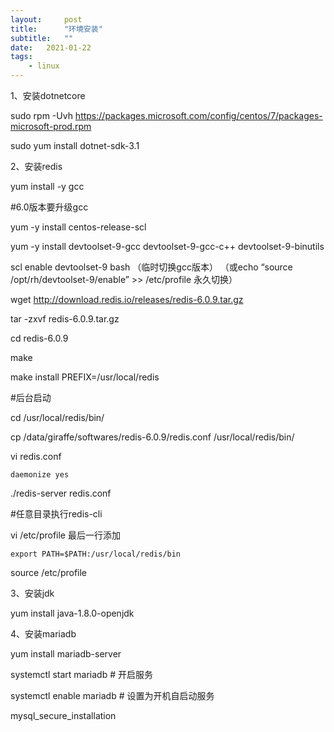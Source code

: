 ```yaml
---
layout:     post
title:      "环境安装"
subtitle:   "" 
date:   2021-01-22
tags:
    - linux
---
```

1、安装dotnetcore

sudo rpm -Uvh https://packages.microsoft.com/config/centos/7/packages-microsoft-prod.rpm

sudo yum install dotnet-sdk-3.1

2、安装redis

yum install -y gcc

#6.0版本要升级gcc

yum -y install centos-release-scl

yum -y install devtoolset-9-gcc devtoolset-9-gcc-c++ devtoolset-9-binutils

scl enable devtoolset-9 bash （临时切换gcc版本）
（或echo “source /opt/rh/devtoolset-9/enable” >> /etc/profile 永久切换）

wget http://download.redis.io/releases/redis-6.0.9.tar.gz

tar -zxvf redis-6.0.9.tar.gz

cd redis-6.0.9

make

make install PREFIX=/usr/local/redis

#后台启动

cd /usr/local/redis/bin/

cp /data/giraffe/softwares/redis-6.0.9/redis.conf /usr/local/redis/bin/

vi redis.conf

	daemonize yes

./redis-server redis.conf

#任意目录执行redis-cli

vi /etc/profile 最后一行添加

	export PATH=$PATH:/usr/local/redis/bin

source /etc/profile 

3、安装jdk

yum install java-1.8.0-openjdk

4、安装mariadb

yum install mariadb-server

systemctl start mariadb  # 开启服务

systemctl enable mariadb  # 设置为开机自启动服务

mysql_secure_installation

